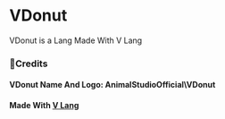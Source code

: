# VDonut
VDonut is a Lang Made With V Lang









### 📖Credits

#### VDonut Name And Logo: AnimalStudioOfficial\VDonut
#### Made With [V Lang](https://github.com/vlang/v)
